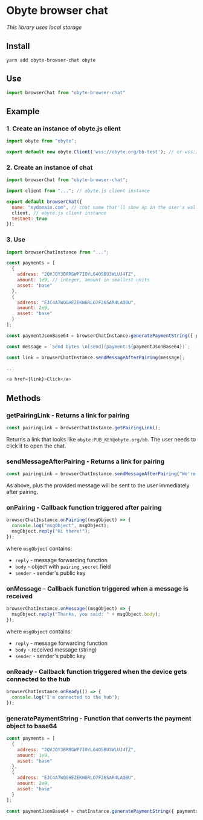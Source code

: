 # Obyte browser chat

*This library uses local storage*
## Install
``yarn add obyte-browser-chat obyte``

## Use
```js
import browserChat from "obyte-browser-chat"
```
 
## Example

### 1. Create an instance of obyte.js client
```js 
import obyte from "obyte";

export default new obyte.Client('wss://obyte.org/bb-test'); // or wss://obyte.org/bb for livenet
```

### 2. Create an instance of chat
```js 
import browserChat from "obyte-browser-chat";

import client from "..."; // obyte.js client instance

export default browserChat({
  name: "mydomain.com", // chat name that'll show up in the user's wallet
  client, // obyte.js client instance
  testnet: true
});
```


### 3. Use
```js 
import browserChatInstance from "..."; 

const payments = [
  {
    address: "2QVJOY3BRRGWP7IOYL64O5BU3WLUJ4TZ",
    amount: 1e9, // integer, amount in smallest units
    asset: "base"
  },
  {
    address: "EJC4A7WQGHEZEKW6RLO7F26SAR4LAQBU",
    amount: 2e9,
    asset: "base"
  }
];

const paymentJsonBase64 = browserChatInstance.generatePaymentString({ payments });

const message = `Send bytes \n[send](payment:${paymentJsonBase64})`;

const link = browserChatInstance.sendMessageAfterPairing(message);

...

<a href={link}>Click</a>
```

## Methods

### getPairingLink - Returns a link for pairing

```js
const pairingLink = browserChatInstance.getPairingLink();
```
Returns a link that looks like `obyte:PUB_KEY@obyte.org/bb`. The user needs to click it to open the chat.

### sendMessageAfterPairing - Returns a link for pairing

```js
const pairingLink = browserChatInstance.sendMessageAfterPairing("We're glad to see you");
```
As above, plus the provided message will be sent to the user immediately after pairing.

### onPairing - Callback function triggered after pairing
```js
browserChatInstance.onPairing((msgObject) => {
  console.log("msgObject", msgObject);
  msgObject.reply("Hi there!");
});
```
where `msgObject` contains:
* `reply` - message forwarding function 
* `body` - object with `pairing_secret` field
* `sender` - sender's public key

### onMessage - Callback function triggered when a message is received

```js
browserChatInstance.onMessage((msgObject) => {
  msgObject.reply("Thanks, you said: " + msgObject.body);
});
```
where `msgObject` contains:
* `reply` - message forwarding function 
* `body` - received message (string)
* `sender` - sender's public key

### onReady - Callback function triggered when the device gets connected to the hub

```js
browserChatInstance.onReady(() => {
  console.log("I'm connected to the hub");
});
```

### generatePaymentString - Function that converts the payment object to base64

```js
const payments = [
  {
    address: "2QVJOY3BRRGWP7IOYL64O5BU3WLUJ4TZ",
    amount: 1e9,
    asset: "base"
  },
  {
    address: "EJC4A7WQGHEZEKW6RLO7F26SAR4LAQBU",
    amount: 2e9,
    asset: "base"
  }
];

const paymentJsonBase64 = chatInstance.generatePaymentString({ payments });
```